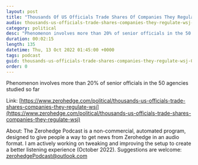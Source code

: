 ```yaml
---
layout: post
title: "Thousands Of US Officials Trade Shares Of Companies They Regulate: WSJ"
audio: thousands-us-officials-trade-shares-companies-they-regulate-wsj-0
category: political
desc: "Phenomenon involves more than 20% of senior officials in the 50 agencies studied so far"
duration: 00:02:15
length: 135
datetime: Thu, 13 Oct 2022 01:45:00 +0000
tags: podcast
guid: thousands-us-officials-trade-shares-companies-they-regulate-wsj-0
order: 0
---
```

Phenomenon involves more than 20% of senior officials in the 50 agencies studied so far

Link: [https://www.zerohedge.com/political/thousands-us-officials-trade-shares-companies-they-regulate-wsj](https://www.zerohedge.com/political/thousands-us-officials-trade-shares-companies-they-regulate-wsj)

About: The Zerohedge Podcast is a non-commercial, automated program, designed to give people a way to get news from Zerohedge in an audio format.  I am actively working on tweaking and improving the setup to create a better listening experience (October 2022).  Suggestions are welcome: [zerohedgePodcast@outlook.com](mailto:zerohedgePodcast@outlook.com)